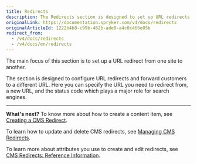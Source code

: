 ```yaml
---
title: Redirects
description: The Redirects section is designed to set up URL redirects to a different URL, as well as add a status code in the Back Office.
originalLink: https://documentation.spryker.com/v4/docs/redirects
originalArticleId: 1222b4b8-c99b-462b-ade8-a4c0c466e05b
redirect_from:
  - /v4/docs/redirects
  - /v4/docs/en/redirects
---
```


The main focus of this section is to set up a URL redirect from one site to another. 

The section is designed to configure URL redirects and forward customers to a different URL. Here you can specify the URL you need to redirect from, a new URL, and the status code which plays a major role for search engines.
***
**What's next?**
To know more about how to create a content item, see [Creating a CMS Redirect](/docs/scos/user/user-guides/{{page.version}}/back-office-user-guide/content/redirects/creating-cms-redirects.html).

To learn how to update and delete CMS redirects, see [Managing CMS Redirects](/docs/scos/user/user-guides/{{page.version}}/back-office-user-guide/content/redirects/creating-cms-redirects.html).

To learn more about attributes you use to create and edit redirects, see [CMS Redirects: Reference Information](/docs/scos/user/user-guides/{{page.version}}/back-office-user-guide/content-management/redirects/references/cms-redirects-references.html).
